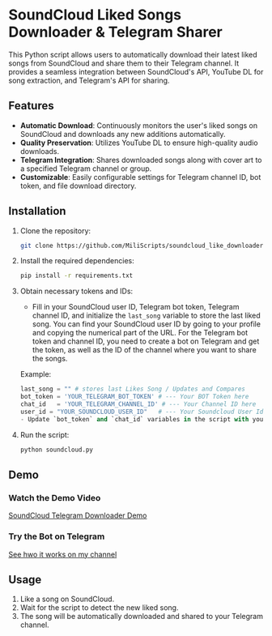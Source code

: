 # SoundCloud Liked Songs Downloader & Telegram Sharer

This Python script allows users to automatically download their latest liked songs from SoundCloud and share them to their Telegram channel. It provides a seamless integration between SoundCloud's API, YouTube DL for song extraction, and Telegram's API for sharing.

## Features

- **Automatic Download**: Continuously monitors the user's liked songs on SoundCloud and downloads any new additions automatically.
- **Quality Preservation**: Utilizes YouTube DL to ensure high-quality audio downloads.
- **Telegram Integration**: Shares downloaded songs along with cover art to a specified Telegram channel or group.
- **Customizable**: Easily configurable settings for Telegram channel ID, bot token, and file download directory.

## Installation

1. Clone the repository:

    ```bash
    git clone https://github.com/MiliScripts/soundcloud_like_downloader.git
    ```

2. Install the required dependencies:

    ```bash
    pip install -r requirements.txt
    ```

3. Obtain necessary tokens and IDs:
   - Fill in your SoundCloud user ID, Telegram bot token, Telegram channel ID, and initialize the `last_song` variable to store the last liked song. You can find your SoundCloud user ID by going to your profile and copying the numerical part of the URL. For the Telegram bot token and channel ID, you need to create a bot on Telegram and get the token, as well as the ID of the channel where you want to share the songs.
   
   Example:
   ```python
   last_song = "" # stores last Likes Song / Updates and Compares
   bot_token = 'YOUR_TELEGRAM_BOT_TOKEN' # --- Your BOT Token here
   chat_id   = 'YOUR_TELEGRAM_CHANNEL_ID' # --- Your Channel ID here
   user_id = "YOUR_SOUNDCLOUD_USER_ID"   # --- Your Soundcloud User Id here
   - Update `bot_token` and `chat_id` variables in the script with your Telegram bot token and chat ID, respectively.

5. Run the script:

    ```bash
    python soundcloud.py
    ```


## Demo

### Watch the Demo Video

[SoundCloud Telegram Downloader Demo](https://www.youtube.com/watch?v=TP-TIcdb_Vg)

### Try the Bot on Telegram

[See hwo it works on my channel ](https://t.me/imilisong)

    

## Usage

1. Like a song on SoundCloud.
2. Wait for the script to detect the new liked song.
3. The song will be automatically downloaded and shared to your Telegram channel.
